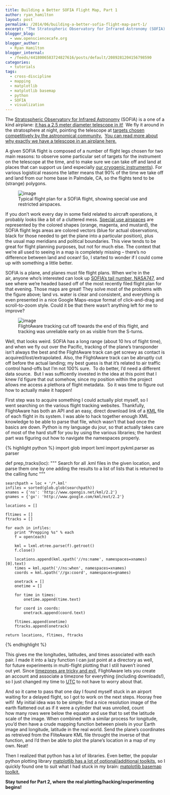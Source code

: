 ```yaml
---
title: Building a Better SOFIA Flight Map, Part 1
author: ryan_hamilton
layout: post
permalink: /2014/06/building-a-better-sofia-flight-map-part-1/
excerpt: "The Stratospheric Observatory for Infrared Astronomy (SOFIA) is a one of a kind airplane: it has a 2.5 meter diameter telescope in it! We fly it around in the stratosphere at night, pointing the telescope at targets chosen competitively by the astronomical community. You can read more about why exactly we have a telescope in an airplane here."
blogger_blog:
  - www.opensciencecafe.org
blogger_author:
  - Ryan Hamilton
blogger_internal:
  - /feeds/4418006583724827616/posts/default/2089281204156798590
categories:
  - tutorials
tags:
  - cross-discipline
  - mapping
  - matplotlib
  - matplotlib basemap
  - python
  - SOFIA
  - visualization
---
```

The [Stratospheric Observatory for Infrared Astronomy][1] (SOFIA) is a one of a kind airplane: [it has a 2.5 meter diameter telescope in it!][2]  We fly it around in the stratosphere at night, pointing the telescope at [targets chosen competitively by the astronomical community.][3]  [You can read more about why exactly we have a telescope in an airplane here.][4]

A given SOFIA flight is composed of a number of flight legs chosen for two main reasons: to observe some particular set of targets for the instrument on the telescope at the time, and to make sure we can take off and land at places that can support us (and especially [our cryogenic instruments][5]). For various logistical reasons the latter means that 90% of the time we take off and land from our home base in Palmdale, CA, so the flights tend to be (strange) polygons.

<figure>
    	<img src="{{site.url}}/images/OC2F_03.png" alt="image">
	<figcaption>Typical flight plan for a SOFIA flight, showing special use and restricted airspaces.</figcaption>
</figure>

If you don&#8217;t work every day in some field related to aircraft operations, it probably looks like a bit of a cluttered mess. [Special use airspaces][6] are represented by the colored shapes (orange, magenta, and mustard), the SOFIA flight legs areas are colored vectors (blue for actual observations, black for those needed to get the plane into a particular position), plus the usual map meridians and political boundaries. This view tends to be great for flight planning purposes, but not for much else. The context that we&#8217;re all used to seeing in a map is completely missing &#8211; there&#8217;s no difference between land and ocean! So, I started to wonder if I could come up with something a little better.

<!--more-->

SOFIA is a plane, and planes must file flight plans. When we&#8217;re in the air, anyone who&#8217;s interested can look up [SOFIA&#8217;s tail number, NASA747][7], and see where we&#8217;re headed based off of the most recently filed flight plan for that evening. Those maps are great! They solve most of the problems with the figure above; land vs. water is clear and consistent, and everything is even presented in a nice Google Maps-esque format of click-and-drag and scroll-to-zoom style. Could it be that there wasn&#8217;t anything left for me to improve?

<figure>
    	<img src="{{site.url}}/images/flight-aware-screenshot.png" alt="image">
	<figcaption>FlightAware tracking cut off towards the end of this flight, and tracking was unreliable early on as visible from the S-turns.</figcaption>
</figure>

Well, that looks weird. SOFIA has a long range (about 10 hrs of flight time), and when we fly out over the Pacific, tracking of the plane&#8217;s transponder isn&#8217;t always the best and the FlightAware track can get screwy as contact is acquired/lost/extrapolated. Also, the FlightAware track can be abruptly cut off before the actual landing; my best guess is that it&#8217;s related to air traffic control hand-offs but I&#8217;m not 100% sure.  To do better, I&#8217;d need a different data source.  But I was sufficently invested in the idea at this point that I knew I&#8217;d figure that out somehow, since my position within the project allows me access a plethora of flight metadata.  So it was time to figure out how to actually make it happen!

First step was to acquire something I could actually plot myself, so I went searching on the various flight tracking websites. Thankfully, FlightAware has both an API and an easy, direct download link of a [KML][8] file of each flight in its system. I was able to hack together enough XML knowledge to be able to parse that file, which wasn&#8217;t that bad once the basics are down. Python is my language du jour, so that actually takes care of most of the hard stuff for you by using the various libraries; the hardest part was figuring out how to navigate the namespaces properly.

{% highlight python %}
import glob
import lxml
import pykml.parser as parser


def prep_tracks(loc):
    """
    Search for all .kml files in the given location, and parse them one by one
    adding the results to a list of lists that is returned to the calling func
    """

    searchpath = loc + '/*.kml'
    infiles = sorted(glob.glob(searchpath))
    xnames = {'ns': 'http://www.opengis.net/kml/2.2'}
    gnames = {'gx': 'http://www.google.com/kml/ext/2.2'}

    locations = []

    fltimes = []
    ftracks = []

    for each in infiles:
        print "Prepping %s" % each
        f = open(each)

        kml = lxml.etree.parse(f).getroot()
        f.close()

        locations.append(kml.xpath('//ns:name', namespaces=xnames)[0].text)
        times = kml.xpath('//ns:when', namespaces=xnames)
        coords = kml.xpath('//gx:coord', namespaces=gnames)

        onetrack = []
        onetime = []

        for time in times:
            onetime.append(time.text)

        for coord in coords:
            onetrack.append(coord.text)

        fltimes.append(onetime)
        ftracks.append(onetrack)

    return locations, fltimes, ftracks
{% endhighlight %}

This gives me the longitudes, latitudes, and times associated with each pair. I made it into a lazy function I can just point at a directory as well, for future experiments in multi-flight plotting that I still haven&#8217;t ironed out yet. Since [timezones are tricky and evil][9], FlightAware lets you create an account and associate a timezone for everything (including downloads!), so I just changed my time to [UTC][10] to not have to worry about that.

And so it came to pass that one day I found myself stuck in an airport waiting for a delayed flight, so I got to work on the next steps. Hooray free wifi!  My initial idea was to be simple; find a nice resolution image of the earth flattened out as if it were a cylinder that was unrolled, count how many rows were below the equator and use that to set the latitude scale of the image. When combined with a similar process for longitude, you&#8217;d then have a crude mapping function between pixels in your Earth image and longitude, latitude in the real world. Send the plane&#8217;s coordinates as retreived from the FliteAware KML file throught the inverse of that function, and I&#8217;d then be able to plot the plane&#8217;s location in a map of my own. Neat!

Then I realized that python has a lot of libraries. Even better, the popular python plotting library [matplotlib has a lot of optional/additional toolkits][11], so I quickly found one to suit what I had stuck in my brain: [matplotlib basemap toolkit.][12]

**Stay tuned for Part 2, where the real plotting/hacking/experimenting begins!**

 [1]: https://www.sofia.usra.edu/
 [2]: https://www.sofia.usra.edu/Gallery/observatory/OBS_0002.html
 [3]: https://www.sofia.usra.edu/Science/proposals/index.html
 [4]: https://www.sofia.usra.edu/Sofia/science/sofia_sci.html
 [5]: https://www.sofia.usra.edu/Science/instruments/index.html
 [6]: http://sua.faa.gov/sua/siteFrame.app
 [7]: http://flightaware.com/live/flight/NASA747
 [8]: https://developers.google.com/kml/
 [9]: http://en.wikipedia.org/wiki/Time_zone#Daylight_saving_time
 [10]: http://en.wikipedia.org/wiki/Coordinated_Universal_Time
 [11]: http://matplotlib.org/1.3.1/mpl_toolkits/index.html
 [12]: http://matplotlib.org/basemap/
